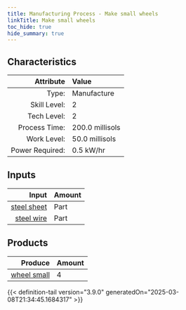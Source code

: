 ```yaml
---
title: Manufacturing Process - Make small wheels
linkTitle: Make small wheels
toc_hide: true
hide_summary: true
---
```

<!-- This is generated by the MarsSim HelpGenertor, do not edit. -->


## Characteristics

| Attribute      | Value |
|--------:|:------|
|Type:|Manufacture|
|Skill Level:|2|
|Tech Level:|2|
|Process Time:|200.0 millisols|
|Work Level:|50.0 millisols|
|Power Required:|0.5 kW/hr|

## Inputs

| Input      | Amount |
|--------:|:------|
|[steel sheet](/docs/definitions/part/steel-sheet)|Part|1|
|[steel wire](/docs/definitions/part/steel-wire)|Part|20|

## Products


| Produce      | Amount |
|--------:|:------|
|[wheel small](/docs/definitions/part/wheel-small)|4|



{{< definition-tail version="3.9.0" generatedOn="2025-03-08T21:34:45.1684317" >}}



